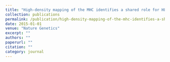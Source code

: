 ```yaml
---
title: "High-density mapping of the MHC identifies a shared role for HLA-DRB1* 01:03 in inflammatory bowel diseases and heterozygous advantage in ulcerative colitis"
collection: publications
permalink: /publication/high-density-mapping-of-the-mhc-identifies-a-shared-role-for/
date: 2015-01-01
venue: "Nature Genetics"
excerpt: ""
authors: ""
paperurl: ""
citation: ""
category: journal
---
```


